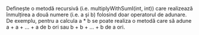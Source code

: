 Definește o metodă recursivă (i.e. multiplyWithSumI(int, int)) care realizează înmulțirea a două numere (i.e. a și b) folosind doar operatorul de adunare. 
De exemplu, pentru a calcula a * b se poate realiza o metodă care să adune a + a + … + a de b ori sau b + b + … + b de a ori. 
